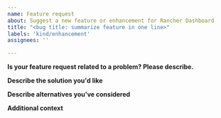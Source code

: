 ```yaml
---
name: Feature request
about: Suggest a new feature or enhancement for Rancher Dashboard
title: "<bug title: summarize feature in one line>"
labels: 'kind/enhancement'
assignees: ''

---
```

**Is your feature request related to a problem? Please describe.**
<!-- A clear and concise description of what the problem is. Ex. I'm always frustrated when [...] -->

**Describe the solution you'd like**
<!-- A clear and concise description of what you want to happen. -->

**Describe alternatives you've considered**
<!-- A clear and concise description of any alternative solutions or features you've considered. -->

**Additional context**
<!-- Add any other context or screenshots about the feature request here. -->